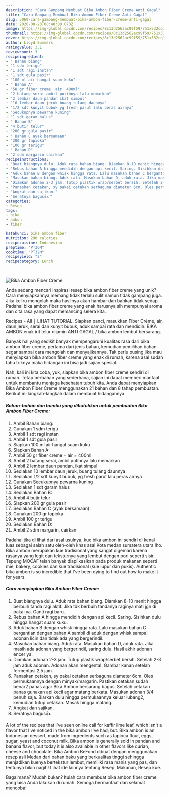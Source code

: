```yaml
---
description: "Cara Gampang Membuat Bika Ambon Fiber Creme Anti Gagal"
title: "Cara Gampang Membuat Bika Ambon Fiber Creme Anti Gagal"
slug: 3069-cara-gampang-membuat-bika-ambon-fiber-creme-anti-gagal
date: 2020-08-23T08:48:00.073Z
image: https://img-global.cpcdn.com/recipes/8c13d2562ac99f59/751x532cq70/bika-ambon-fiber-creme-foto-resep-utama.jpg
thumbnail: https://img-global.cpcdn.com/recipes/8c13d2562ac99f59/751x532cq70/bika-ambon-fiber-creme-foto-resep-utama.jpg
cover: https://img-global.cpcdn.com/recipes/8c13d2562ac99f59/751x532cq70/bika-ambon-fiber-creme-foto-resep-utama.jpg
author: Lloyd Summers
ratingvalue: 3.1
reviewcount: 3
recipeingredient:
- " Bahan biang"
- "1 sdm terigu"
- "1 sdt ragi instan"
- "1 sdt gula pasir"
- "100 ml air hangat suam kuku"
- " Bahan A"
- "50 gr fiber creme  air  400ml"
- "2 batang serai ambil putihnya lalu memarkan"
- "2 lembar daun pandan ikat simpul"
- "10 lembar daun jeruk buang tulang daunnya"
- "1/2 sdt kunyit bubuk yg fresh parut lalu peras airnya"
- "Secukupnya pewarna kuning"
- "1 sdt garam halus"
- " Bahan B"
- "4 butir telur"
- "200 gr gula pasir"
- " Bahan C ayak bersamaan"
- "200 gr tapioka"
- "100 gr terigu"
- " Bahan D"
- "2 sdm margarin cairkan"
recipeinstructions:
- "Buat biangnya dulu. Aduk rata bahan biang. Diamkan 8-10 menit hingga berbuih tanda ragi aktif. Jika tdk berbuih tandanya raginya mati jgn di pakai ya. Ganti ragi baru."
- "Rebus bahan A hingga mendidih dengan api kecil. Saring. Sisihkan dulu hingga hangat suam kuku."
- "Aduk bahan B dengan whisk hingga rata. Lalu masukan bahan C bergantian dengan bahan A sambil di aduk dengan whisk sampai adonan licin dan tidak ada yang bergerindil."
- "Masukan bahan biang. Aduk rata. Masukan bahan D, aduk rata. Jika masih ada adonan yang bergerindil, saring dulu. Hasil akhir adonan encer ya."
- "Diamkan adonan 2-3 jam. Tutup plastik wrap/serbet bersih. Setelah 2-3 jam aduk adonan. Adonan akan mengental. Gambar kanan setelah fermentasi 2,5 jam."
- "Panaskan cetakan, sy pakai cetakan serbaguna diameter 6cm. Oles permukaannya dengan minyak/margarin. Pastikan cetakan sudah benar2 panas agar Bika Ambon bersarang bagus. Setelah cetakan panas gunakan api kecil agar matang berkata. Masukan adonan 3/4 penuh saja. Biarkan dulu hingga permukaannya keluar lubang2, kemudian tutup cetakan. Masak hingga matang."
- "Angkat dan sajikan."
- "Seratnya bagus👍."
categories:
- Resep
tags:
- bika
- ambon
- fiber

katakunci: bika ambon fiber 
nutrition: 290 calories
recipecuisine: Indonesian
preptime: "PT36M"
cooktime: "PT32M"
recipeyield: "2"
recipecategory: Lunch

---
```



![Bika Ambon Fiber Creme](https://img-global.cpcdn.com/recipes/8c13d2562ac99f59/751x532cq70/bika-ambon-fiber-creme-foto-resep-utama.jpg)

Anda sedang mencari inspirasi resep bika ambon fiber creme yang unik? Cara menyiapkannya memang tidak terlalu sulit namun tidak gampang juga. Jika keliru mengolah maka hasilnya akan hambar dan bahkan tidak sedap. Padahal bika ambon fiber creme yang enak harusnya sih mempunyai aroma dan cita rasa yang dapat memancing selera kita.

Recipes - All │ LIHAT TUTORIAL. Siapkan panci, masukkan Fiber Crème, air, daun jeruk, serai dan kunyit bubuk, aduk sampai rata dan mendidih. BIKA AMBON enak irit telur dijamin ANTI GAGAL / bika ambon lembut bersarang.

Banyak hal yang sedikit banyak mempengaruhi kualitas rasa dari bika ambon fiber creme, pertama dari jenis bahan, kemudian pemilihan bahan segar sampai cara mengolah dan menyajikannya. Tak perlu pusing jika mau menyiapkan bika ambon fiber creme yang enak di rumah, karena asal sudah tahu triknya maka hidangan ini bisa jadi sajian spesial.


Nah, kali ini kita coba, yuk, siapkan bika ambon fiber creme sendiri di rumah. Tetap berbahan yang sederhana, sajian ini dapat memberi manfaat untuk membantu menjaga kesehatan tubuh kita. Anda dapat menyiapkan Bika Ambon Fiber Creme menggunakan 21 bahan dan 8 tahap pembuatan. Berikut ini langkah-langkah dalam membuat hidangannya.

<!--inarticleads1-->

##### Bahan-bahan dan bumbu yang dibutuhkan untuk pembuatan Bika Ambon Fiber Creme:

1. Ambil  Bahan biang:
1. Gunakan 1 sdm terigu
1. Ambil 1 sdt ragi instan
1. Ambil 1 sdt gula pasir
1. Siapkan 100 ml air hangat suam kuku
1. Siapkan  Bahan A:
1. Ambil 50 gr fiber creme + air = 400ml
1. Ambil 2 batang serai, ambil putihnya lalu memarkan
1. Ambil 2 lembar daun pandan, ikat simpul
1. Sediakan 10 lembar daun jeruk, buang tulang daunnya
1. Sediakan 1/2 sdt kunyit bubuk, yg fresh parut lalu peras airnya
1. Gunakan Secukupnya pewarna kuning
1. Sediakan 1 sdt garam halus
1. Sediakan  Bahan B:
1. Ambil 4 butir telur
1. Siapkan 200 gr gula pasir
1. Sediakan  Bahan C (ayak bersamaan):
1. Gunakan 200 gr tapioka
1. Ambil 100 gr terigu
1. Sediakan  Bahan D:
1. Ambil 2 sdm margarin, cairkan


Padahal jika di lihat dari asal usulnya, kue bika ambon ini sendiri di kenal luas sebagai salah satu oleh-oleh khas asal Kota medan sumatera utara lho. Bika ambon merupakan kue tradisional yang sangat digemari karena rasanya yang legit dan teksturnya yang lembut dengan pori seperti sisir. Tepung MOCAF telah banyak diaplikasikan pada produk makanan seperti mie, bakery, cookies dan kue tradisional (kue lupur dan pukis). Authentic bika ambon is so incredible that I&#39;ve been dying to find out how to make it for years. 

<!--inarticleads2-->

##### Cara menyiapkan Bika Ambon Fiber Creme:

1. Buat biangnya dulu. Aduk rata bahan biang. Diamkan 8-10 menit hingga berbuih tanda ragi aktif. Jika tdk berbuih tandanya raginya mati jgn di pakai ya. Ganti ragi baru.
1. Rebus bahan A hingga mendidih dengan api kecil. Saring. Sisihkan dulu hingga hangat suam kuku.
1. Aduk bahan B dengan whisk hingga rata. Lalu masukan bahan C bergantian dengan bahan A sambil di aduk dengan whisk sampai adonan licin dan tidak ada yang bergerindil.
1. Masukan bahan biang. Aduk rata. Masukan bahan D, aduk rata. Jika masih ada adonan yang bergerindil, saring dulu. Hasil akhir adonan encer ya.
1. Diamkan adonan 2-3 jam. Tutup plastik wrap/serbet bersih. Setelah 2-3 jam aduk adonan. Adonan akan mengental. Gambar kanan setelah fermentasi 2,5 jam.
1. Panaskan cetakan, sy pakai cetakan serbaguna diameter 6cm. Oles permukaannya dengan minyak/margarin. Pastikan cetakan sudah benar2 panas agar Bika Ambon bersarang bagus. Setelah cetakan panas gunakan api kecil agar matang berkata. Masukan adonan 3/4 penuh saja. Biarkan dulu hingga permukaannya keluar lubang2, kemudian tutup cetakan. Masak hingga matang.
1. Angkat dan sajikan.
1. Seratnya bagus👍.


A lot of the recipes that I&#39;ve seen online call for kaffir lime leaf, which isn&#39;t a flavor that I&#39;ve noticed in the bika ambon I&#39;ve had; but. Bika ambon is an Indonesian dessert, made from ingredients such as tapioca flour, eggs, sugar, yeast and coconut milk. Bika ambon is generally sold in pandan and banana flavor, but today it is also available in other flavors like durian, cheese and chocolate. Bika Ambon BeFond dibuat dengan menggunakan resep asli Medan dari bahan baku yang berkualitas tinggi sehingga menjadikan kuenya bertekstur lembut, memiliki rasa manis yang pas, dan tentunya bikin nagih! Lihat ide lainnya tentang Resep, Makanan, Resep kue. 

Bagaimana? Mudah bukan? Itulah cara membuat bika ambon fiber creme yang bisa Anda lakukan di rumah. Semoga bermanfaat dan selamat mencoba!
